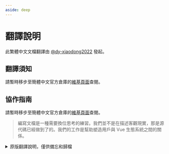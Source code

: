 ```yaml
---
aside: deep
---
```


# 翻譯說明

此繁體中文文檔翻譯由 [@dy-xiaodong2022](https://github.com/dy-xiaodong2022/) 發起。

## 翻譯須知

請暫時移步至簡體中文官方倉庫的[維基頁面](https://github.com/vuejs-translations/docs-zh-cn/wiki/%E7%BF%BB%E8%AF%91%E9%A1%BB%E7%9F%A5)查閱。

## 協作指南

請暫時移步至簡體中文官方倉庫的[維基頁面](https://github.com/vuejs-translations/docs-zh-cn/wiki/%E5%8D%8F%E4%BD%9C%E6%8C%87%E5%8D%97)查閱。

> 編寫文檔是一種需要換位思考的練習。我們並不是在描述客觀現實，那是源代碼已經做到了的。我們的工作是幫助塑造用戶與 Vue 生態系統之間的關係。

<details>
<summary>原版翻譯說明，僅供備忘和歸檔</summary>

## 基本原則

翻譯工作追求的無外乎 “信、達、雅” 三個字，因此我們總結了以下原則：

1. **忠實原文，通俗易懂**，保證正確是最基本的要求。此外，還應該儘可能將一些特定概念降維，使得入門級讀者也能夠流暢閱讀。

2. **中文詞彙優先，特殊概念次之**：要儘可能地將文檔中的英語單詞譯作讀者好理解的詞彙。

   同時用詞應儘可能地從前端開發領域已有的詞彙中衍生。我們認為作為 Vue 文檔的譯者應承擔這樣一種職責：避免創建一套獨立於標準 JavaScript 環境之外、Vue 專屬的語境。

   但也有例外的情況，某些英文單詞我們傾向於選擇不翻譯、用原詞。開發者常常與一部分英語單詞打交道，許多英語單詞甚至作為了開發框架或操作系統的專有名詞，直接拋出這個單詞也的確能夠幫助用戶更好的理解、鎖定所講的是什麼概念。

3. **更符合中文的表述方式**：我們必須正視英語和中文本身的差異與不同，由於表達方式和語法結構的區別，常常一個結構複雜的多重定語從句很難逐字逐詞地直譯成中文，翻譯出的句子應符合母語者的敘述習慣，即儘可能避免英語式的倒裝（哪怕講述方式與作者原文有較大區別），表述儘可能口語化。最好的方式應該是將視線從單個句子中移出來，結合上下文先進行理解再用中文的習慣性表達將其重新複述出來。

## 格式規範

### 提交規範

可以參考 [這個網站](https://www.conventionalcommits.org/) 瞭解提交信息的既定書寫格式：

```text
<type>(<scope>): <subject>
^-------------^  ^-------^
|                |
|                +-> 主題。總結 commit 內容，用現在時書寫。
|
+-------> 目的: chore, docs, feat, fix, refactor, style, 或 test。<scope> 為可選項。

// 以下是 body 部分，這部分是可選的：
  hash: (對應到官方英文文檔的某次更新 commit hash)
  time: (由 `new Date().toLocaleString()` 生成的時間戳)
```

- 如果你貢獻提交的目的並不是與官方英文文檔同步內容相關，為 `chore` 或其他類型，body 部分可以省略。
- body 部分的信息只是為了在特定情況下方便溯源。

#### 釋義

- feat: (新功能，面向用戶)
- fix: (bug 修復，面向用戶)
- docs: (編輯文檔)
- style: (格式，如全角半角；對生產環境沒有影響)
- refactor: (比如重命名變量)
- test: (加入缺少的測試，對生產環境沒有影響)
- chore: (更新依賴等，對生產環境沒有影響)

### 文檔格式規範

#### 譯註寫法

1. 在原文需要加譯者注的位置添加角標：

```html
... <sup>[[1]](#footnote-1)</sup> ... <sup>[[2]](#footnote-2)</sup> ...
```

2. 在文章最末尾加入譯者注的內容，格式如下：

```html
<small>
  __譯者注__
  <a id="footnote-1"></a>[1] ... <a id="footnote-2"></a>[2] ...
  <a id="footnote-3"></a>[3] ...
</small>
```

#### 標點符號

- 逗號、句號、分號、冒號、歎號、問號，統一使用全角字符：，。；：！？
- 破折號使用：——
- 引號統一使用 “ ” 和 ‘ ’
- 括號統一使用全角括號 （）
- 非註釋部分的代碼除外，保留英文標點符號。

#### 內聯代碼或代碼關鍵字

- 務必用反引號（即英文輸入法下，按鍵盤上 Tab 鍵上方的那個鍵）將內容括起來。
- 包括代碼註釋中出現代碼或代碼關鍵字時，也要括起來。

#### 空格的使用

- 英文單詞和英文單詞之間要有一個空格
  `something in English`

- 中文和英文單詞之間要有一個空格
  `中文當中有 something 是英文`

- 英文單詞和標點符號之間沒有空格
  `這裡是一句中文，something 又是英文`

#### 鏈接、斜體、粗體與行內代碼等

對於 Markdown 中上述的行內簡單樣式，為了保證 Vitepress 中良好的渲染效果，我們提倡在文檔中使用如下的格式：

```markdown
<!-- 鏈接 -->

這是一個 [鏈接](https://github.com/vitejs/vite) 指向 Vite 官方倉庫

<!-- 加粗 -->

這是一個 **加粗** 的文字

<!-- 斜體 -->

這是一個 _斜體_ 的文字 <!-- Good -->
這是一個 _斜體_ 的文字 <!-- 不推薦，盡在下劃線效果不可用時作為替代使用 -->

<!-- 行內代碼 -->

這是一個 `code` 行內代碼
假如後面就是標點符號 `code`：
```

你可能已經注意到，默認情況下，在兩端我們都加上了空格。

**此處的某些規則可能暫時和舊有的 [Vue.js 中文文檔的風格](https://github.com/vuejs/cn.vuejs.org/wiki) 不太一致**，如果你曾參與過 Vue 中文文檔相關工作，可能與你的習慣有一定區別。

這是為了保證文檔視圖中不會出現字符靠太近而黏合的問題。

關於文檔中的鏈接，針對以下兩種 Markdown 書寫：

```markdown
<!-- 鏈接前後帶空格  -->

Vite 支持了一套 [通用插件 API](./api-plugin) 擴展了 Rollup 的插件接口

<!-- 鏈接前後不帶空格 -->

Vite 支持了一套[通用插件 API](./api-plugin)擴展了 Rollup 的插件接口
```

Vitepress 和 Vuepress 中對以上兩種寫法的渲染視覺效果為：

**鏈接前後帶空格**

![鏈接前後帶空格](/images/link-with-around-spaces.png)

**鏈接前後不帶空格**

![鏈接前後不帶空格](/images/link-without-around-spaces.png)

不帶空格的形式 與 帶空格相比，沒有那麼突出。

同樣這類情況還包括 Markdown 中的斜體字：

```markdown
這是一個_斜體_嘗試 <!-- Vitepress 和 Vuepress 中無效！  -->

這是一個*斜體*嘗試 <!-- 前後無空格 -->

這是一個 *斜體* 嘗試 <!-- 前後有空格 -->
```

下面是效果，不帶空格的情況看上去中文字體的筆畫之間會接在一起，變得很擁擠，觀感較差。

![斜體嘗試](/images/italic-demo.png)

#### 關於加粗和斜體格式的約定

根據 [GitHub Flavored Markdown Spec](https://github.github.com/gfm/#emphasis-and-strong-emphasis)，用成對的星號或下劃線都可以用來代表加粗或斜體，但是使用下劃線的時候存在更多的特殊條件限制，例如：

> `5*6*78` → `<p>5<em>6</em>78</p>` https://github.github.com/gfm/#example-346
>
> `5_6_78` → `<p>5_6_78</p>` https://github.github.com/gfm/#example-351

經過討論，考慮到 GFM 的規範以及中文的特殊情況，決定：

- 中文翻譯統一使用星號來標註加粗和斜體，而不是使用下劃線，同時尊重英文版自身的用法。
- 仍然不能正確渲染的地方，允許適當調整包含或不包含加粗或斜體部分兩側的標點符號。參見 [這個例子](https://github.com/vuejs/composition-api-rfc/pull/30/files)。
- 仍然不能正確渲染的地方，手動使用 `<strong>` 或 `<em>` 標記。

## 術語翻譯參考

| 英文 | 建議翻譯 | 備註 |
| --- | --- | --- |
| property | 屬性 | 組件的屬性（數據、計算屬性等） |
| attribute | _不翻譯_ | 特指 HTML 元素上的屬性 |
| getter | _一般不翻譯_ | 計算屬性中作計算函數 |
| setter | _一般不翻譯_ | 計算屬性中作設置函數 |
| prop | _不翻譯_ | |
| ref | _不翻譯_ | |
| feature/functionality | 功能 | |
| directive | 指令 | |
| mixin | 混入 | |
| listen/listener | 監聽/監聽器 | |
| observe/observer | 偵聽/偵聽器 | |
| watch/watcher | 偵聽/偵聽器 | |
| normalize (HTML code, ...) | 規範化 | |
| standardize | 標準化 | |
| fire/trigger (事件) | 觸發 | |
| emit (某個值或事件) | 拋出 | |
| queue (v.) | 把……加入隊列 | |
| workaround (n.) | 變通辦法 | |
| workaround (v.) | 繞過 | |
| convention | 約定 | |
| parse | 解析 | |
| stringify | 字符串化 | |
| side effect | 副作用 | |
| declarative | 聲明式 | |
| imperative | 命令式 | |
| handler | 處理函數 | |
| you | 你 (而不用 “您”) | |
| computed | 計算屬性 | |
| computed property | 計算屬性 | |
| guard | 守衛 | |
| hook | 鉤子 | |
| selector | 選擇器 | |
| truthy | 真值 | 需加 MDN 的解釋作為譯註 |
| falsy | 假值 | 需加 MDN 的解釋作為譯註 |
| mutate/mutation | 變更 | |
| immutable | 不可變 | |
| mutable | 可變 | |

- MDN - `truthy` → https://developer.mozilla.org/en-US/docs/Glossary/Truthy
- MDN - `falsy` → https://developer.mozilla.org/en-US/docs/Glossary/Falsy

## 工作流

### 更新內容同步策略

此中文文檔由 [印記中文](https://docschina.org/) 團隊進行翻譯，它們也是 Vite 官方中文文檔背後的翻譯維護團隊。

[QC-L](https://github.com/QC-L) 曾在 Vue 文檔的討論區提出過這套 [中英文檔同步工作流](https://github.com/vuejs/docs-next-zh-cn/discussions/522#discussioncomment-779521)，這也是 Vite 官方中文文檔正在使用的一套工作流。

- 保留英文文檔的原始 commit 記錄，以保證可以對後續的更新進行再翻譯、合併
- 由於 Vue 文檔以 Markdown 書寫，每一行成一個自然段。因此在 Markdown 文檔中原則上應該保證中英文行號一一對應，以保證後續更新時位置不發生錯亂
- 由機器人每日定時從英文文檔倉庫同步新的提交，並生成 Pull Request 交由翻譯團隊 Review、翻譯並最終合入中文文檔

### 錨點鏈接的統一化

:::tip 插件支持
我們提供了一個包含此項功能的 [Vue 官方文檔翻譯助手插件](https://marketplace.visualstudio.com/items?itemName=shenqingchuan.vue-docs-tr-helper)，你可以在 VSCode 中安裝，並遵照 README 的指引來使用。
:::

在 Markdown 文檔中 `[title](link)` 形式的鏈接非常常用，而 Vue 文檔中大量使用了這一語法，用來作章節的跳轉。

鏈接中有時還會帶有錨點（以 `#` 作前綴）用來定位到頁面的對應位置，例如 `[props 大小寫格式](/guide/components/props.html#prop-name-casing)`。

但是在 VitePress 中，由於錨點是對應 Markdown 內容中的 “標題行” 的，因此若改動了英文內容的標題行，別處引用此處的錨點就是失效了：

```markdown
<!-- 英文文檔中該標題行為 -->

## Props name casing

<!-- 中文文檔將標題翻譯為 -->

## Props 大小寫格式

<!-- 此時這個鏈接在頁面上無法正常跳轉 -->

[props 大小寫格式](/guide/components/props.html#prop-name-casing)
```

若將鏈接中的錨點也改為中文內容的確可以暫時解決問題，但若後續該標題有改動，又需要修改所有引用了該錨點的地方，可維護性較差。

因此我們提供了一種特殊的錨點標記：

```markdown
<!-- 標記的內容就是原來的錨點 -->

## Props 大小寫格式 {#props-name-casing}
```

我們會為 VitePress 提供處理這個標記的邏輯，保證它不會在頁面上顯示出來。

但也有需要注意的例外情況：若按上面的方式為一篇文章的所有標題行都生成了標記，但文章中出現了兩個相同的標記，比如 “類和 CSS 樣式” 章節中的 “綁定對象” 小節，可以為其加上數字標記，保證其在文章中的唯一性。

此外，由於文章的總標題也被加上了錨點標記，導致在開發環境下，瀏覽器的標籤頁上會看到標記。但在構建發佈時，我們運行了一個腳本，為文檔的 frontmatter 中添加了不含標記的 `title`，因此讀者將不會看到該標記。

</details>

<!-- zhlint disabled -->
